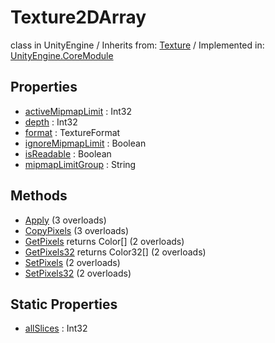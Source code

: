 # Texture2DArray
class in UnityEngine
 / Inherits from: <a href="https://docs.unity3d.com/6000.2/Documentation/ScriptReference/Texture.html">Texture</a> / Implemented in: <a href="https://docs.unity3d.com/6000.2/Documentation/ScriptReference/UnityEngine.CoreModule.html">UnityEngine.CoreModule</a>

## Properties
- <a href="https://docs.unity3d.com/6000.2/Documentation/ScriptReference/Texture2DArray-activeMipmapLimit.html">activeMipmapLimit</a> : Int32
- <a href="https://docs.unity3d.com/6000.2/Documentation/ScriptReference/Texture2DArray-depth.html">depth</a> : Int32
- <a href="https://docs.unity3d.com/6000.2/Documentation/ScriptReference/Texture2DArray-format.html">format</a> : TextureFormat
- <a href="https://docs.unity3d.com/6000.2/Documentation/ScriptReference/Texture2DArray-ignoreMipmapLimit.html">ignoreMipmapLimit</a> : Boolean
- <a href="https://docs.unity3d.com/6000.2/Documentation/ScriptReference/Texture2DArray-isReadable.html">isReadable</a> : Boolean
- <a href="https://docs.unity3d.com/6000.2/Documentation/ScriptReference/Texture2DArray-mipmapLimitGroup.html">mipmapLimitGroup</a> : String

## Methods
- <a href="https://docs.unity3d.com/6000.2/Documentation/ScriptReference/Texture2DArray.Apply.html">Apply</a> (3 overloads)
- <a href="https://docs.unity3d.com/6000.2/Documentation/ScriptReference/Texture2DArray.CopyPixels.html">CopyPixels</a> (3 overloads)
- <a href="https://docs.unity3d.com/6000.2/Documentation/ScriptReference/Texture2DArray.GetPixels.html">GetPixels</a> returns Color[] (2 overloads)
- <a href="https://docs.unity3d.com/6000.2/Documentation/ScriptReference/Texture2DArray.GetPixels32.html">GetPixels32</a> returns Color32[] (2 overloads)
- <a href="https://docs.unity3d.com/6000.2/Documentation/ScriptReference/Texture2DArray.SetPixels.html">SetPixels</a> (2 overloads)
- <a href="https://docs.unity3d.com/6000.2/Documentation/ScriptReference/Texture2DArray.SetPixels32.html">SetPixels32</a> (2 overloads)

## Static Properties
- <a href="https://docs.unity3d.com/6000.2/Documentation/ScriptReference/Texture2DArray-allSlices.html">allSlices</a> : Int32
